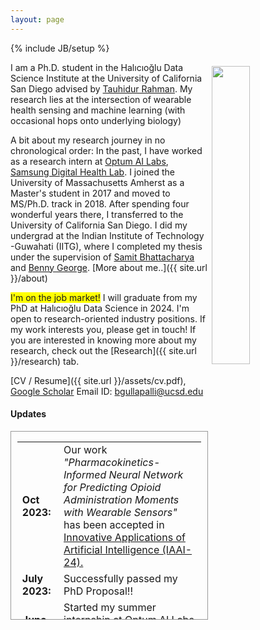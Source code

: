 ```yaml
---
layout: page
---
```

{% include JB/setup %}

<img style="float: right; width: 35%; padding: 6px;" src=" {{ site.url }}/assets/profile_blog.jpg">

I am a Ph.D. student in the Halıcıoğlu Data Science Institute at the University of California San Diego advised by   [Tauhidur Rahman](http://www.tauhidurrahman.com/). My research lies at the intersection of wearable health sensing and machine learning (with occasional hops onto underlying biology)


A bit about my research journey in no chronological order: In the past, I have worked as a research intern at [Optum AI Labs](https://www.optumlabs.com/work/artificial-intelligence.html), [Samsung Digital Health Lab](https://www.sra.samsung.com/digital-health/). I joined the University of Massachusetts Amherst as a Master's student in 2017 and moved to MS/Ph.D. track in 2018. After spending four wonderful years there, I transferred to the University of California San Diego. I did my undergrad at the Indian Institute of Technology -Guwahati (IITG), where I completed my thesis under the supervision of [Samit Bhattacharya](http://www.iitg.ac.in/samit/) and [Benny George](https://www.iitg.ac.in/ben/). [More about me..]({{ site.url }}/about)

<span style="background-color: #FFFF00;">I'm on the job market!</span> I will graduate from my PhD at Halıcıoğlu Data Science  in 2024. I'm open to research-oriented industry positions. If my work interests you, please get in touch! If you are interested in knowing more about my research, check out the [Research]({{ site.url }}/research) tab. 

[CV / Resume]({{ site.url }}/assets/cv.pdf), [Google Scholar](https://scholar.google.com/citations?user=Jfoac8IAAAAJ&hl=en)
Email ID: [bgullapalli@ucsd.edu](mailto:bgullapalli@ucsd.edu) 


#### Updates

<div style="height:300px;overflow:auto; border:1px solid #999; padding-left: 0.7em; padding-right: 0.7em">
<table>
<col width="100px">
<col width="650px">
  <tr><td><b>Oct 2023:</b></td><td>Our work <i> "Pharmacokinetics-Informed Neural Network for Predicting Opioid Administration Moments with Wearable Sensors"</i> has been accepted in <a href="https://aaai.org/aaai-conference/iaai-24-call-for-participation/"> Innovative Applications of Artificial Intelligence (IAAI-24). </a> </td>
      <tr><td><b>July 2023:</b></td><td>Successfully passed my PhD Proposal!!</td></tr>  
  <tr><td><b>June 2023:</b></td><td>Started my summer internship at <a href="https://www.optumlabs.com/"> Optum AI Labs  </a>, where I will be working with <a href="https://mashfiqui-rabbi.github.io/">Mashfiqui Rabbi </a></td></tr>
  <tr><td><b>Apr 2023:</b></td><td>Our work  <i> "Zoom-Based Mindfulness-Oriented Recovery Enhancement Plus Just-in-Time Mindfulness Practice Triggered by Wearable Sensors for Opioid Craving and Chronic Pain" </i> has been accepted for publication in the journal  <a href="https://www.springer.com/journal/12671"> Mindfulness </a></td></tr>

  <tr><td><b>Sep 2022:</b></td><td>I will be moving from UMass Amherst to University of California San Diego to complete my remaining PhD at Halıcıoğlu Data Science Institute.</td>

  <tr><td><b>Aug 2022:</b></td><td>Our work <i>"Impact of individual and treatment characteristics on wearable sensor-based digital biomarkers of opioid use" </i>  has been accepted for publication in the journal  <a href="https://www.nature.com/articles/s41746-022-00664-z"> npj Digital Medicine Paper </a> </td></tr>

  <tr><td><b>May 2022:</b></td><td>This summer, I will be starting as a research intern at <a href="https://www.sra.samsung.com/"> Samsung Research America </a> where I will be working with <a href="https://www.sra.samsung.com/digital-health/"> Digital Health Lab </a>.</td></tr>

  <tr><td><b>Dec 2021:</b></td><td>Our recent and ongoing work on Addiction Computing Technologies was covered by <a href="https://bit.ly/3zNigTP">UMass Press</a>.</td></tr>


<tr><td><b>Aug 2021:</b></td><td>Accepted to Yale's <a href="http://www.innovationtoimpact.com/">Innovation to Impact program</a>!</td></tr>  


  <tr><td><b>July 2021:</b></td><td>Our work on mobile health tools for substance use disorder has generated <b>NSF Smart and Connected Health grant</b> ($1.1 million) funding for our lab.</td></tr>


  <tr><td><b>July 2021:</b></td><td>Our paper "OpiTrack: A Wearable-based Clinical Opioid Use Tracker with Temporal Convolutional Attention Networks" has been accepted in <a href="https://www.ubicomp.org/ubicomp2021/">Ubicomp 2021</a>, More details regarding this will be updated soon!</td></tr>

  <tr><td><b>June 2021:</b></td><td>Organized <b>MobiSys 2021 workshop</b> <a href="https://digitalbiomarkers.github.io/">Future of Digital Biomarkers</a> with <a href="https://www.tauhidurrahman.com/">Tauhidur Rahman</a> and <a href="https://www.michaelsobolev.com/">Michael Sobolev</a>.</td></tr>

  <tr><td><b>May 2021:</b></td><td>Our paper "Joint Prediction of Cocaine Craving and Euphoria using Structured Prediction Energy Networks" got accepted in <b>MobiSys 2021 workshop </b> <a href="https://digitalbiomarkers.github.io/">Future of Digital Biomarkers</a>!</td></tr>

  <tr><td><b>Apr 2021:</b></td><td>Passed my <a href="https://www.cics.umass.edu/grads/phd-portfolio">portfolio</a>. I am officially a PhD candidate now at UMass Amherst! </td></tr>

  <tr><td><b>Jan 2021:</b></td><td>I’ll be returning as the TA for CS528 (Mobile and Ubiquitous Computing) this Spring.</td></tr>

  <tr><td><b>Sept 2019:</b></td><td>Presented our paper "On-body Sensing of Cocaine Craving, Euphoria and Drug-Seeking Behavior Using Cardiac and Respiratory Signals" at Ubicomp 2019, London.</td></tr>

  <tr><td><b>Feb 2019:</b></td><td>Our paper "On-body Sensing of Cocaine Craving, Euphoria and Drug-Seeking Behavior Using Cardiac and Respiratory Signals" got accepted in <a href="https://ubicomp.org/ubicomp2019/">Ubicomp 2019</a>!</td></tr>

<tr><td><b>Sept 2018:</b></td><td>Started my PhD in Computer Science at UMass Amherst.</td></tr>

<tr><td><b>Feb 2017:</b></td><td>Started my MS in Computer Science at UMass Amherst.</td></tr>



